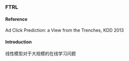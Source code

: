 ### FTRL

#### Reference

Ad Click Prediction: a View from the Trenches, KDD 2013

#### Introduction

线性模型对于大规模的在线学习问题

